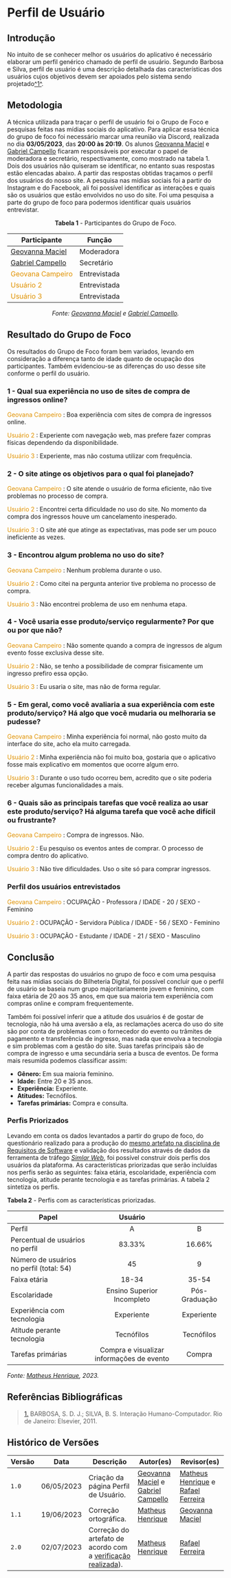 # Perfil de Usuário

## Introdução

No intuito de se conhecer melhor os usuários do aplicativo é necessário elaborar um perfil genérico chamado de perfil de usuário. Segundo Barbosa e Silva, perfil de usuário é uma descrição detalhada das características dos usuários cujos objetivos devem ser apoiados pelo sistema sendo projetado<a id="anchor_1" href="#REF1">^1^</a>.

## Metodologia

A técnica utilizada para traçar o perfil de usuário foi o Grupo de Foco e pesquisas feitas nas mídias sociais do aplicativo. Para aplicar essa técnica do grupo de foco foi necessário marcar uma reunião via Discord, realizada no dia **03/05/2023**, das **20:00 às 20:19**. Os alunos [Geovanna Maciel](https://github.com/manuziny) e [Gabriel Campello](https://github.com/G16C) ficaram responsáveis por executar o papel de moderadora e secretário, respectivamente, como mostrado na tabela 1. Dois dos usuários não quiseram se identificar, no entanto suas respostas estão elencadas abaixo. A partir das respostas obtidas traçamos o perfil dos usuários do nosso site. A pesquisa nas mídias sociais foi a partir do Instagram e do Facebook, ali foi possível identificar as interações e quais são os usuários que estão envolvidos no uso do site. Foi uma pesquisa a parte do grupo de foco para podermos identificar quais usuários entrevistar.

<center>

**Tabela 1** - Participantes do Grupo de Foco.

| Participante                                             | Função       |
| -------------------------------------------------------- | ------------ |
| [Geovanna Maciel](https://github.com/manuziny)           | Moderadora   |
| [Gabriel Campello](https://github.com/G16C)              | Secretário   |
| <span style = "color: #E09200"> Geovana Campeiro </span> | Entrevistada |
| <span style = "color: #E09200"> Usuário 2 </span>        | Entrevistada |
| <span style = "color: #E09200"> Usuário 3 </span>        | Entrevistada |

_Fonte: [Geovanna Maciel](https://github.com/manuziny) e [Gabriel Campello](https://github.com/G16C)._

</center>

## Resultado do Grupo de Foco

Os resultados do Grupo de Foco foram bem variados, levando em consideração a diferença tanto de idade quanto de ocupação dos participantes. Também evidenciou-se as diferenças do uso desse site conforme o perfil do usuário.

### 1 - Qual sua experiência no uso de sites de compra de ingressos online?

<span style = "color: #E09200"> Geovana Campeiro </span>: Boa experiência com sites de compra de ingressos online.

<span style = "color: #E09200">Usuário 2 </span>: Experiente com navegação web, mas prefere fazer compras físicas dependendo da disponibilidade.

<span style = "color: #E09200">Usuário 3 </span>: Experiente, mas não costuma utilizar com frequência.

### 2 - O site atinge os objetivos para o qual foi planejado?

<span style = "color: #E09200"> Geovana Campeiro </span>: O site atende o usuário de forma eficiente, não tive problemas no processo de compra.

<span style = "color: #E09200">Usuário 2 </span>: Encontrei certa dificuldade no uso do site. No momento da compra dos ingressos houve um cancelamento inesperado.

<span style = "color: #E09200">Usuário 3 </span>: O site até que atinge as expectativas, mas pode ser um pouco ineficiente as vezes.

### 3 - Encontrou algum problema no uso do site?

<span style = "color: #E09200"> Geovana Campeiro </span>: Nenhum problema durante o uso.

<span style = "color: #E09200">Usuário 2 </span>: Como citei na pergunta anterior tive problema no processo de compra.

<span style = "color: #E09200">Usuário 3 </span>: Não encontrei problema de uso em nenhuma etapa.

### 4 - Você usaria esse produto/serviço regularmente? Por que ou por que não?

<span style = "color: #E09200"> Geovana Campeiro </span>: Não somente quando a compra de ingressos de algum evento fosse exclusiva desse site.

<span style = "color: #E09200">Usuário 2 </span>: Não, se tenho a possibilidade de comprar fisicamente um ingresso prefiro essa opção.

<span style = "color: #E09200">Usuário 3 </span>: Eu usaria o site, mas não de forma regular.

### 5 - Em geral, como você avaliaria a sua experiência com este produto/serviço? Há algo que você mudaria ou melhoraria se pudesse?

<span style = "color: #E09200"> Geovana Campeiro </span>: Minha experiência foi normal, não gosto muito da interface do site, acho ela muito carregada.

<span style = "color: #E09200">Usuário 2 </span>: Minha experiência não foi muito boa, gostaria que o aplicativo fosse mais explicativo em momentos que ocorre algum erro.

<span style = "color: #E09200">Usuário 3 </span>: Durante o uso tudo ocorreu bem, acredito que o site poderia receber algumas funcionalidades a mais.

### 6 - Quais são as principais tarefas que você realiza ao usar este produto/serviço? Há alguma tarefa que você ache difícil ou frustrante?

<span style = "color: #E09200"> Geovana Campeiro </span>: Compra de ingressos. Não.

<span style = "color: #E09200">Usuário 2 </span>: Eu pesquiso os eventos antes de comprar. O processo de compra dentro do aplicativo.

<span style = "color: #E09200">Usuário 3 </span>: Não tive dificuldades. Uso o site só para comprar ingressos.

### Perfil dos usuários entrevistados

<span style = "color: #E09200"> Geovana Campeiro </span>: OCUPAÇÃO - Professora / IDADE - 20 / SEXO - Feminino

<span style = "color: #E09200">Usuário 2 </span>: OCUPAÇÃO - Servidora Pública / IDADE - 56 / SEXO - Feminino

<span style = "color: #E09200">Usuário 3 </span>: OCUPAÇÃO - Estudante / IDADE - 21 / SEXO - Masculino

## Conclusão

A partir das respostas do usuários no grupo de foco e com uma pesquisa feita nas mídias sociais do Bilheteria Digital, foi possível concluir que o perfil de usuário se baseia num grupo majoritariamente jovem e feminino, com faixa etária de 20 aos 35 anos, em que sua maioria tem experiência com compras online e compram frequentemente.

Também foi possível inferir que a atitude dos usuários é de gostar de tecnologia, não há uma aversão a ela, as reclamações acerca do uso do site são por conta de problemas com o fornecedor do evento ou trâmites de pagamento e transferência de ingresso, mas nada que envolva a tecnologia e sim problemas com a gestão do site. Suas tarefas principais são de compra de ingresso e uma secundária seria a busca de eventos. De forma mais resumida podemos classificar assim:

- **Gênero:** Em sua maioria feminino.
- **Idade:** Entre 20 e 35 anos.
- **Experiência:** Experiente.
- **Atitudes:** Tecnófilos.
- **Tarefas primárias:** Compra e consulta.

### Perfis Priorizados

Levando em conta os dados levantados a partir do grupo de foco, do questionário realizado para a produção do [mesmo artefato na disciplina de Requisitos de Software](https://requisitos-de-software.github.io/2023.1-BilheteriaDigital/elicitacao/perfil_de_usuario/) e validação dos resultados através de dados da ferramenta de tráfego [_Simlar Web_](https://www.similarweb.com/), foi possível construir dois perfis dos usuários da plataforma. As características priorizadas que serão incluídas nos perfis serão as seguintes: faixa etária, escolaridade, experiência com tecnologia, atitude perante tecnologia e as tarefas primárias. A tabela 2 sintetiza os perfis.

**Tabela 2** - Perfis com as características priorizadas.

| Papel                                    |                  Usuário                  |               |
| ---------------------------------------- | :---------------------------------------: | :-----------: |
| Perfil                                   |                     A                     |       B       |
| Percentual de usuários no perfil         |                  83.33%                   |    16.66%     |
| Número de usuários no perfil (total: 54) |                    45                     |       9       |
| Faixa etária                             |                   18-34                   |     35-54     |
| Escolaridade                             |        Ensino Superior Incompleto         | Pós-Graduação |
| Experiência com tecnologia               |                Experiente                 |  Experiente   |
| Atitude perante tecnologia               |                Tecnófilos                 |  Tecnófilos   |
| Tarefas primárias                        | Compra e visualizar informações de evento |    Compra     |

_Fonte: [Matheus Henrique](https://github.com/mathonaut), 2023._

## Referências Bibliográficas

> <a id="REF1" href="#anchor_1">1.</a> BARBOSA, S. D. J.; SILVA, B. S. Interação Humano-Computador. Rio de Janeiro: Elsevier, 2011.

## Histórico de Versões

| Versão | Data       | Descrição                                                                                                        | Autor(es)                                                                                    | Revisor(es)                                                                                         |
| ------ | ---------- | ---------------------------------------------------------------------------------------------------------------- | -------------------------------------------------------------------------------------------- | --------------------------------------------------------------------------------------------------- |
| `1.0`  | 06/05/2023 | Criação da página Perfil de Usuário.                                                                             | [Geovanna Maciel](https://github.com/manuziny) e [Gabriel Campello](https://github.com/G16C) | [Matheus Henrique](https://github.com/mathonaut) e [Rafael Ferreira](https://github.com/RafaelCLG0) |
| `1.1`  | 19/06/2023 | Correção ortográfica.                                                                                            | [Matheus Henrique](https://github.com/mathonaut)                                             | [Geovanna Maciel](https://github.com/manuziny)                                                      |
| `2.0`  | 02/07/2023 | Correção do artefato de acordo com a [verificação realizada](../verificacao/grupo/etapa2/perfil-de-usuario.md)). | [Matheus Henrique](https://github.com/mathonaut)                                             | [Rafael Ferreira](https://github.com/RafaelCLG0)                                                    |
